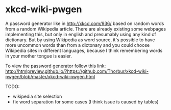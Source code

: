 xkcd-wiki-pwgen
===============

A password generator like in http://xkcd.com/936/ based on random words from a random Wikipedia article. 
There are already existing some webpages implementing this, but only in english and presumably using any kind of dictionary. 
But by using Wikipedia as word source, it's possible to have more uncommon words than from a dictonary and you could choose Wikipedia sites in different languages, because I think remembering words in your mother tongue is easier.

To view the password generator follow this link:  
http://htmlpreview.github.io/?https://github.com/Thorbur/xkcd-wiki-pwgen/blob/master/xkcd-wiki-pwgen.html

TODO:
- wikipedia site selection
- fix word separation for some cases (I think issue is caused by tables)
